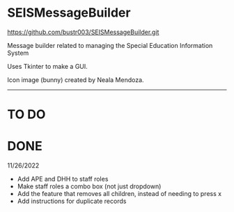 # SEISMessageBuilder
https://github.com/bustr003/SEISMessageBuilder.git

Message builder related to managing the Special Education Information System

Uses Tkinter to make a GUI.

Icon image (bunny) created by Neala Mendoza.

---

# TO DO

# DONE
11/26/2022
- Add APE and DHH to staff roles
- Make staff roles a combo box (not just dropdown)
- Add the feature that removes all children, instead of needing to press x
- Add instructions for duplicate records

